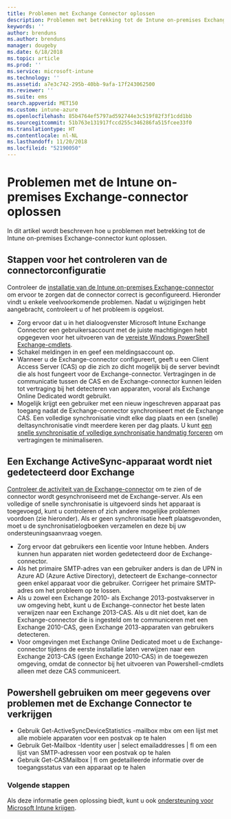 ```yaml
---
title: Problemen met Exchange Connector oplossen
description: Problemen met betrekking tot de Intune on-premises Exchange-connector oplossen.
keywords: ''
author: brenduns
ms.author: brenduns
manager: dougeby
ms.date: 6/18/2018
ms.topic: article
ms.prod: ''
ms.service: microsoft-intune
ms.technology: ''
ms.assetid: a7e3c742-295b-40bb-9afa-17f243062500
ms.reviewer: ''
ms.suite: ems
search.appverid: MET150
ms.custom: intune-azure
ms.openlocfilehash: 85b4764ef5797ad592744e3c519f82f3f1cdd1bb
ms.sourcegitcommit: 51b763e131917fccd255c346286fa515fcee33f0
ms.translationtype: HT
ms.contentlocale: nl-NL
ms.lasthandoff: 11/20/2018
ms.locfileid: "52190050"
---
```

# <a name="troubleshoot-the-intune-on-premises-exchange-connector"></a>Problemen met de Intune on-premises Exchange-connector oplossen

In dit artikel wordt beschreven hoe u problemen met betrekking tot de Intune on-premises Exchange-connector kunt oplossen.

## <a name="steps-for-checking-the-connector-configuration"></a>Stappen voor het controleren van de connectorconfiguratie 

Controleer de [installatie van de Intune on-premises Exchange-connector](exchange-connector-install.md) om ervoor te zorgen dat de connector correct is geconfigureerd. Hieronder vindt u enkele veelvoorkomende problemen. Nadat u wijzigingen hebt aangebracht, controleert u of het probleem is opgelost.

 - Zorg ervoor dat u in het dialoogvenster Microsoft Intune Exchange Connector een gebruikersaccount met de juiste machtigingen hebt opgegeven voor het uitvoeren van de [vereiste Windows PowerShell Exchange-cmdlets](exchange-connector-install.md#exchange-cmdlet-requirements).
- Schakel meldingen in en geef een meldingsaccount op.
 - Wanneer u de Exchange-connector configureert, geeft u een Client Access Server (CAS) op die zich zo dicht mogelijk bij de server bevindt die als host fungeert voor de Exchange-connector. Vertragingen in de communicatie tussen de CAS en de Exchange-connector kunnen leiden tot vertraging bij het detecteren van apparaten, vooral als Exchange Online Dedicated wordt gebruikt.
 - Mogelijk krijgt een gebruiker met een nieuw ingeschreven apparaat pas toegang nadat de Exchange-connector synchroniseert met de Exchange CAS. Een volledige synchronisatie vindt elke dag plaats en een (snelle) deltasynchronisatie vindt meerdere keren per dag plaats.  U kunt [een snelle synchronisatie of volledige synchronisatie handmatig forceren](exchange-connector-install.md#manually-force-a-quick-sync-or-full-sync) om vertragingen te minimaliseren.
 
## <a name="exchange-activesync-device-not-discovered-from-exchange"></a>Een Exchange ActiveSync-apparaat wordt niet gedetecteerd door Exchange
[Controleer de activiteit van de Exchange-connector](exchange-connector-install.md#on-premises-exchange-connector-high-availability-support) om te zien of de connector wordt gesynchroniseerd met de Exchange-server. Als een volledige of snelle synchronisatie is uitgevoerd sinds het apparaat is toegevoegd, kunt u controleren of zich andere mogelijke problemen voordoen (zie hieronder). Als er geen synchronisatie heeft plaatsgevonden, moet u de synchronisatielogboeken verzamelen en deze bij uw ondersteuningsaanvraag voegen.

 - Zorg ervoor dat gebruikers een licentie voor Intune hebben. Anders kunnen hun apparaten niet worden gedetecteerd door de Exchange-connector.
 - Als het primaire SMTP-adres van een gebruiker anders is dan de UPN in Azure AD (Azure Active Directory), detecteert de Exchange-connector geen enkel apparaat voor die gebruiker. Corrigeer het primaire SMTP-adres om het probleem op te lossen.
 - Als u zowel een Exchange 2010- als Exchange 2013-postvakserver in uw omgeving hebt, kunt u de Exchange-connector het beste laten verwijzen naar een Exchange 2013-CAS. Als u dit niet doet, kan de Exchange-connector die is ingesteld om te communiceren met een Exchange 2010-CAS, geen Exchange 2013-apparaten van gebruikers detecteren. 
- Voor omgevingen met Exchange Online Dedicated moet u de Exchange-connector tijdens de eerste installatie laten verwijzen naar een Exchange 2013-CAS (geen Exchange 2010-CAS) in de toegewezen omgeving, omdat de connector bij het uitvoeren van Powershell-cmdlets alleen met deze CAS communiceert.


## <a name="using-powershell-to-get-more-data-on-exchange-connector-issues"></a>Powershell gebruiken om meer gegevens over problemen met de Exchange Connector te verkrijgen
- Gebruik Get-ActiveSyncDeviceStatistics -mailbox mbx om een lijst met alle mobiele apparaten voor een postvak op te halen
- Gebruik Get-Mailbox -Identity user | select emailaddresses | fl om een lijst van SMTP-adressen voor een postvak op te halen
- Gebruik Get-CASMailbox <upn> | fl om gedetailleerde informatie over de toegangsstatus van een apparaat op te halen

### <a name="next-steps"></a>Volgende stappen
Als deze informatie geen oplossing biedt, kunt u ook [ondersteuning voor Microsoft Intune krijgen](get-support.md).
